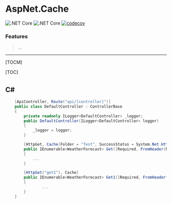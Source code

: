 ﻿# AspNet.Cache

![.NET Core](https://github.com/slipalison/AspNet.Cache/workflows/.NET%20Core/badge.svg?event=push)
![.NET Core](https://github.com/slipalison/AspNet.Cache/workflows/.NET%20Core/badge.svg)
[![codecov](https://codecov.io/gh/slipalison/AspNet.Cache/branch/master/graph/badge.svg)](https://codecov.io/gh/slipalison/AspNet.Cache)

### Features
> ...

----

[TOCM]

[TOC]

## C#　

```C#
	[ApiController, Route("api/[controller]")]
    public class DefaultController : ControllerBase
    {
        private readonly ILogger<DefaultController> _logger;
        public DefaultController(ILogger<DefaultController> logger)
        {
            _logger = logger;
        }

        [HttpGet, Cache(Folder = "Test", SuccessStatus = System.Net.HttpStatusCode.Created, TimeSpanType = TimeSpanType.FromDays, ExpireAt = 12)]
        public IEnumerable<WeatherForecast> Get([Required, FromHeader(Name = "X-Correlation-Id")] string correlationId)
        {
			...
        }

        [HttpGet("get1"), Cache]
        public IEnumerable<WeatherForecast> Get1([Required, FromHeader(Name = "X-Correlation-Id")] string correlationId)
        {
				...
        }
    }
```
